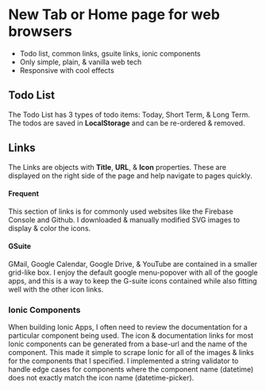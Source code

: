 # New Tab or Home page for web browsers
- Todo list, common links, gsuite links, ionic components
- Only simple, plain, & vanilla web tech
- Responsive with cool effects

## Todo List

The Todo List has 3 types of todo items: Today, Short Term, & Long Term. The todos are saved in **LocalStorage** and can be re-ordered & removed.

## Links

The Links are objects with **Title**, **URL**, & **Icon** properties. These are displayed on the right side of the page and help navigate to pages quickly.

#### Frequent

This section of links is for commonly used websites like the Firebase Console and Github. I downloaded & manually modified SVG images to display & color the icons.

#### GSuite

GMail, Google Calendar, Google Drive, & YouTube are contained in a smaller grid-like box. I enjoy the default google menu-popover with all of the google apps, and this is a way to keep the G-suite icons contained while also fitting well with the other icon links.

### Ionic Components

When building Ionic Apps, I often need to review the documentation for a particular component being used. The icon & documentation links for most Ionic components can be generated from a base-url and the name of the component. This made it simple to scrape Ionic for all of the images & links for the components that I specified. I implemented a string validator to handle edge cases for components where the component name (datetime) does not exactly match the icon name (datetime-picker).

